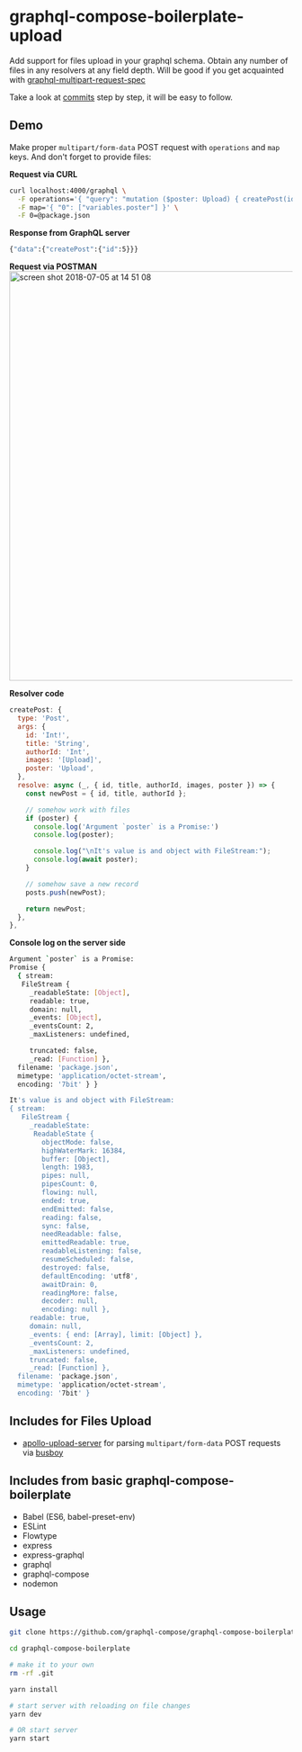 # graphql-compose-boilerplate-upload

Add support for files upload in your graphql schema. Obtain any number of files in any resolvers at any field depth.
Will be good if you get acquainted with [graphql-multipart-request-spec](https://github.com/jaydenseric/graphql-multipart-request-spec)

Take a look at [commits](https://github.com/graphql-compose/graphql-compose-boilerplate-upload/commits/master) step by step, it will be easy to follow.

## Demo

Make proper `multipart/form-data` POST request with `operations` and `map` keys. And don't forget to provide files:

**Request via CURL**
```bash
curl localhost:4000/graphql \
  -F operations='{ "query": "mutation ($poster: Upload) { createPost(id: 5, poster: $poster) { id } }", "variables": { "poster": null } }' \
  -F map='{ "0": ["variables.poster"] }' \
  -F 0=@package.json
```

**Response from GraphQL server**
```bash
{"data":{"createPost":{"id":5}}}
```

**Request via POSTMAN**
<img width="728" alt="screen shot 2018-07-05 at 14 51 08" src="https://user-images.githubusercontent.com/1946920/42312868-2dfda7dc-8063-11e8-8a93-13f5b170913b.png">

**Resolver code**
```js
createPost: {
  type: 'Post',
  args: {
    id: 'Int!',
    title: 'String',
    authorId: 'Int',
    images: '[Upload]',
    poster: 'Upload',
  },
  resolve: async (_, { id, title, authorId, images, poster }) => {
    const newPost = { id, title, authorId };

    // somehow work with files
    if (poster) {
      console.log('Argument `poster` is a Promise:')
      console.log(poster);

      console.log("\nIt's value is and object with FileStream:");
      console.log(await poster);
    }

    // somehow save a new record
    posts.push(newPost);

    return newPost;
  },
},
```

**Console log on the server side**
```bash
Argument `poster` is a Promise:
Promise {
  { stream:
   FileStream {
     _readableState: [Object],
     readable: true,
     domain: null,
     _events: [Object],
     _eventsCount: 2,
     _maxListeners: undefined,

     truncated: false,
     _read: [Function] },
  filename: 'package.json',
  mimetype: 'application/octet-stream',
  encoding: '7bit' } }

It's value is and object with FileStream:
{ stream:
   FileStream {
     _readableState:
      ReadableState {
        objectMode: false,
        highWaterMark: 16384,
        buffer: [Object],
        length: 1983,
        pipes: null,
        pipesCount: 0,
        flowing: null,
        ended: true,
        endEmitted: false,
        reading: false,
        sync: false,
        needReadable: false,
        emittedReadable: true,
        readableListening: false,
        resumeScheduled: false,
        destroyed: false,
        defaultEncoding: 'utf8',
        awaitDrain: 0,
        readingMore: false,
        decoder: null,
        encoding: null },
     readable: true,
     domain: null,
     _events: { end: [Array], limit: [Object] },
     _eventsCount: 2,
     _maxListeners: undefined,
     truncated: false,
     _read: [Function] },
  filename: 'package.json',
  mimetype: 'application/octet-stream',
  encoding: '7bit' }
```

## Includes for Files Upload
- [apollo-upload-server](https://github.com/jaydenseric/apollo-upload-server) for parsing `multipart/form-data` POST requests via [busboy](https://github.com/mscdex/busboy)

## Includes from basic graphql-compose-boilerplate

- Babel (ES6, babel-preset-env)
- ESLint
- Flowtype
- express
- express-graphql
- graphql
- graphql-compose
- nodemon

## Usage

```bash
git clone https://github.com/graphql-compose/graphql-compose-boilerplate-upload

cd graphql-compose-boilerplate

# make it to your own
rm -rf .git

yarn install

# start server with reloading on file changes
yarn dev

# OR start server
yarn start
```
